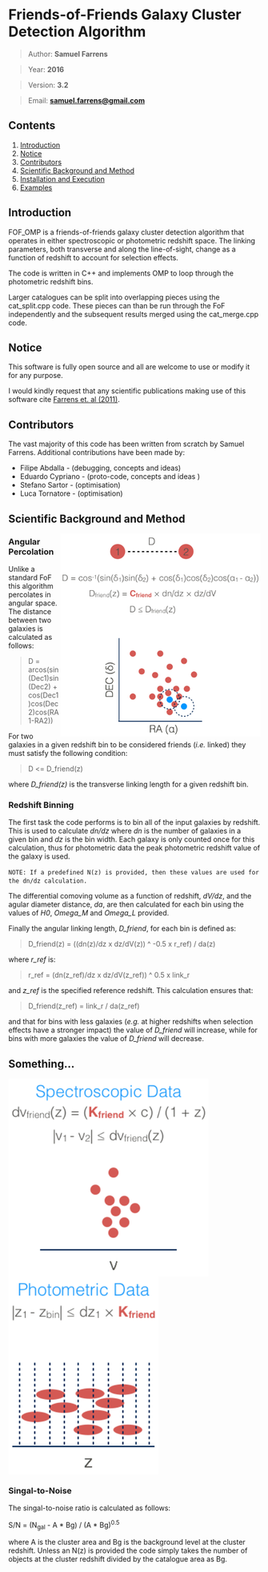 # Friends-of-Friends Galaxy Cluster Detection Algorithm

> Author: **Samuel Farrens**

> Year: **2016**

> Version: **3.2**

> Email: **[samuel.farrens@gmail.com](mailto:samuel.farrens@gmail.com)**

## Contents

1. [Introduction](#intro_anchor)
1. [Notice](#note_anchor)
1. [Contributors](#contribute_anchor)
1. [Scientific Background and Method](#method_anchor)
1. [Installation and Execution](./docs/readme.md)
1. [Examples](./examples/readme.md)

<a name="intro_anchor"></a>
## Introduction
FOF_OMP is a friends-of-friends galaxy cluster detection algorithm that operates in
either spectroscopic or photometric redshift space. The linking parameters,
both transverse and along the line-of-sight, change as a function of
redshift to account for selection effects.

The code is written in C++ and implements OMP to loop through the
photometric redshift bins.

Larger catalogues can be split into overlapping pieces using the
cat\_split.cpp code. These pieces can than be run through the FoF
independently and the subsequent results merged using the cat\_merge.cpp
code.

<a name="note_anchor"></a>
## Notice

This software is fully open source and all are welcome to use or modify it for
any purpose.

I would kindly request that any scientific publications making use of this software cite <a href="http://adsabs.harvard.edu/abs/2011MNRAS.417.1402F" target="_blank">Farrens et. al (2011)</a>.

<a name="contributors_anchor"></a>
## Contributors

The vast majority of this code has been written from scratch by Samuel Farrens. Additional contributions have been made by:

* Filipe Abdalla - (debugging, concepts and ideas)
* Eduardo Cypriano - (proto-code, concepts and ideas )
* Stefano Sartor - (optimisation)
* Luca Tornatore - (optimisation)

<a name="method_anchor"></a>
## Scientific Background and Method

<img src="docs/images/fof_1.png" width="400" align="right">

### Angular Percolation

Unlike a standard FoF this algorithm percolates in angular space. The distance between two galaxies is calculated as follows:

> D = arcos(sin(Dec1)sin(Dec2) + cos(Dec1)cos(Dec2)cos(RA1-RA2))

For two galaxies in a given redshift bin to be considered friends (*i.e.* linked) they must satisfy the following condition:

> D <= D_friend(z)

where *D_friend(z)* is the transverse linking length for a given redshift bin.

### Redshift Binning

The first task the code performs is to bin all of the input galaxies by redshift. This is used to calculate *dn/dz* where *dn* is the number of galaxies in a given bin and *dz* is the bin width. Each galaxy is only counted once for this calculation, thus for photometric data the peak photometric redshift value of the galaxy is used.

`NOTE: If a predefined N(z) is provided, then these values are used for the dn/dz calculation.`

The differential comoving volume as a function of redshift, *dV/dz*, and the agular diameter distance, *da*, are then calculated for each bin using the values of *H0*, *Omega_M* and *Omega_L* provided.

Finally the angular linking length, *D_friend*, for each bin is defined as:

> D_friend(z) = ((dn(z)/dz x dz/dV(z)) ^ -0.5 x r_ref) / da(z)

where *r_ref* is:

> r_ref = (dn(z_ref)/dz x dz/dV(z_ref)) ^ 0.5 x link_r

and  *z_ref* is the specified reference redshift. This calculation ensures that:

> D_friend(z_ref) = link_r / da(z_ref)

and that for bins with less galaxies (*e.g.* at higher redshifts when selection effects have a stronger impact) the value of *D_friend* will increase, while for bins with more galaxies the value of *D_friend* will decrease.

## Something...

<img src="docs/images/fof_2.png" width="400" align="middle">

<img src="docs/images/fof_3.png" width="300" align="middle">

### Singal-to-Noise

The singal-to-noise ratio is calculated as follows:

S/N = (N<sub>gal</sub> - A * Bg) / (A * Bg)<sup>0.5</sup>

where A is the cluster area and Bg is the background level at the
cluster redshift. Unless an N(z) is provided the code simply takes the
number of objects at the cluster redshift divided by the catalogue
area as Bg.
